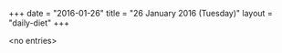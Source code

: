 +++
date = "2016-01-26"
title = "26 January 2016 (Tuesday)"
layout = "daily-diet"
+++


\<no entries\>
